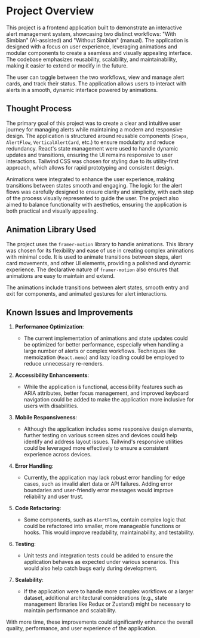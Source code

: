 # Project Overview

This project is a frontend application built to demonstrate an interactive alert management system, showcasing two distinct workflows: "With Simbian" (AI-assisted) and "Without Simbian" (manual). The application is designed with a focus on user experience, leveraging animations and modular components to create a seamless and visually appealing interface. The codebase emphasizes reusability, scalability, and maintainability, making it easier to extend or modify in the future.

The user can toggle between the two workflows, view and manage alert cards, and track their status. The application allows users to interact with alerts in a smooth, dynamic interface powered by animations.

## Thought Process

The primary goal of this project was to create a clear and intuitive user journey for managing alerts while maintaining a modern and responsive design. The application is structured around reusable components (`Steps`, `AlertFlow`, `VerticalAlertCard`, etc.) to ensure modularity and reduce redundancy. React's state management were used to handle dynamic updates and transitions, ensuring the UI remains responsive to user interactions. Tailwind CSS was chosen for styling due to its utility-first approach, which allows for rapid prototyping and consistent design.

Animations were integrated to enhance the user experience, making transitions between states smooth and engaging. The logic for the alert flows was carefully designed to ensure clarity and simplicity, with each step of the process visually represented to guide the user. The project also aimed to balance functionality with aesthetics, ensuring the application is both practical and visually appealing.

## Animation Library Used

The project uses the `framer-motion` library to handle animations. This library was chosen for its flexibility and ease of use in creating complex animations with minimal code. It is used to animate transitions between steps, alert card movements, and other UI elements, providing a polished and dynamic experience. The declarative nature of `framer-motion` also ensures that animations are easy to maintain and extend.

The animations include transitions between alert states, smooth entry and exit for components, and animated gestures for alert interactions.

## Known Issues and Improvements

1. **Performance Optimization**:

   - The current implementation of animations and state updates could be optimized for better performance, especially when handling a large number of alerts or complex workflows. Techniques like memoization (`React.memo`) and lazy loading could be employed to reduce unnecessary re-renders.

2. **Accessibility Enhancements**:

   - While the application is functional, accessibility features such as ARIA attributes, better focus management, and improved keyboard navigation could be added to make the application more inclusive for users with disabilities.

3. **Mobile Responsiveness**:

   - Although the application includes some responsive design elements, further testing on various screen sizes and devices could help identify and address layout issues. Tailwind's responsive utilities could be leveraged more effectively to ensure a consistent experience across devices.

4. **Error Handling**:

   - Currently, the application may lack robust error handling for edge cases, such as invalid alert data or API failures. Adding error boundaries and user-friendly error messages would improve reliability and user trust.

5. **Code Refactoring**:

   - Some components, such as `AlertFlow`, contain complex logic that could be refactored into smaller, more manageable functions or hooks. This would improve readability, maintainability, and testability.

6. **Testing**:

   - Unit tests and integration tests could be added to ensure the application behaves as expected under various scenarios. This would also help catch bugs early during development.

7. **Scalability**:
   - If the application were to handle more complex workflows or a larger dataset, additional architectural considerations (e.g., state management libraries like Redux or Zustand) might be necessary to maintain performance and scalability.

With more time, these improvements could significantly enhance the overall quality, performance, and user experience of the application.
